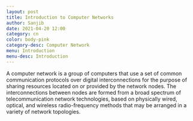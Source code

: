 ```yaml
---
layout: post
title: Introduction to Computer Networks
author: Sanjib
date: 2021-04-20 12:00
category: cn
color: body-pink
category-desc: Computer Network
menu: Introduction
menu-desc: Introduction
---
```


A computer network is a group of computers that use a set of common communication protocols over digital interconnections for the purpose of sharing resources located on or provided by the network nodes. The interconnections between nodes are formed from a broad spectrum of telecommunication network technologies, based on physically wired, optical, and wireless radio-frequency methods that may be arranged in a variety of network topologies.